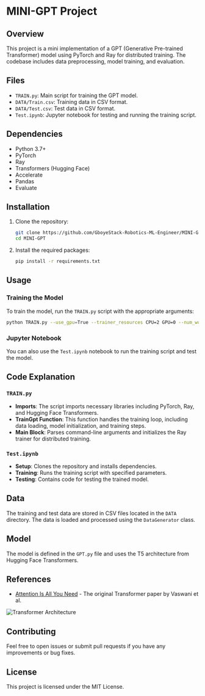 # MINI-GPT Project

## Overview

This project is a mini implementation of a GPT (Generative Pre-trained Transformer) model using PyTorch and Ray for distributed training. The codebase includes data preprocessing, model training, and evaluation.

## Files

- `TRAIN.py`: Main script for training the GPT model.
- `DATA/Train.csv`: Training data in CSV format.
- `DATA/Test.csv`: Test data in CSV format.
- `Test.ipynb`: Jupyter notebook for testing and running the training script.

## Dependencies

- Python 3.7+
- PyTorch
- Ray
- Transformers (Hugging Face)
- Accelerate
- Pandas
- Evaluate

## Installation

1. Clone the repository:

   ```sh
   git clone https://github.com/GboyeStack-Robotics-ML-Engineer/MINI-GPT.git
   cd MINI-GPT
   ```

2. Install the required packages:
   ```sh
   pip install -r requirements.txt
   ```

## Usage

### Training the Model

To train the model, run the `TRAIN.py` script with the appropriate arguments:

```sh
python TRAIN.py --use_gpu=True --trainer_resources CPU=2 GPU=0 --num_workers=2 --resources_per_worker CPU=1 GPU=1
```

### Jupyter Notebook

You can also use the `Test.ipynb` notebook to run the training script and test the model.

## Code Explanation

### `TRAIN.py`

- **Imports**: The script imports necessary libraries including PyTorch, Ray, and Hugging Face Transformers.
- **TrainGpt Function**: This function handles the training loop, including data loading, model initialization, and training steps.
- **Main Block**: Parses command-line arguments and initializes the Ray trainer for distributed training.

### `Test.ipynb`

- **Setup**: Clones the repository and installs dependencies.
- **Training**: Runs the training script with specified parameters.
- **Testing**: Contains code for testing the trained model.

## Data

The training and test data are stored in CSV files located in the `DATA` directory. The data is loaded and processed using the `DataGenerator` class.

## Model

The model is defined in the `GPT.py` file and uses the T5 architecture from Hugging Face Transformers.

## References

- [Attention Is All You Need](https://arxiv.org/abs/1706.03762) - The original Transformer paper by Vaswani et al.

![Transformer Architecture](https://jalammar.github.io/images/t/transformer_architecture.jpg)

## Contributing

Feel free to open issues or submit pull requests if you have any improvements or bug fixes.

## License

This project is licensed under the MIT License.
